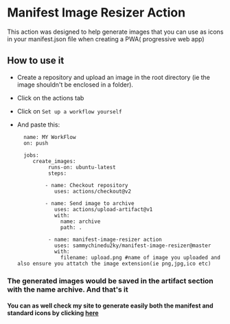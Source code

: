 # Manifest Image Resizer Action

This action was designed to help generate images that you can use as icons in your manifest.json file when creating a PWA( progressive web app)

## How to use it
- Create a repository and upload an image in the root directory (ie the image shouldn't be enclosed in a folder). 

- Click on the actions tab

- Click on `Set up a workflow yourself` 

- And paste this:

   
  

     
        
        name: MY WorkFlow
        on: push
        
        jobs:
           create_images:
                runs-on: ubuntu-latest
                steps:

               - name: Checkout repository
                  uses: actions/checkout@v2
               
               - name: Send image to archive
                  uses: actions/upload-artifact@v1
                  with:
                    name: archive 
                    path: .
                
                - name: manifest-image-resizer action
                  uses: sammychinedu2ky/manifest-image-resizer@master
                  with:
                    filename: upload.png #name of image you uploaded and also ensure you attatch the image extension(ie png,jpg,ico etc)

### The generated images would be saved in the artifact section with the name archive. And that's it 
 

#### You can as well check my site to generate easily both the manifest and standard icons by clicking [here](http://manifest-gen.netlify.com/)

